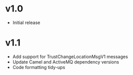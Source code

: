 v1.0
====

* Initial release

v1.1
====

* Add support for TrustChangeLocationMsgV1 messages
* Update Camel and ActiveMQ dependency versions
* Code formatting tidy-ups

